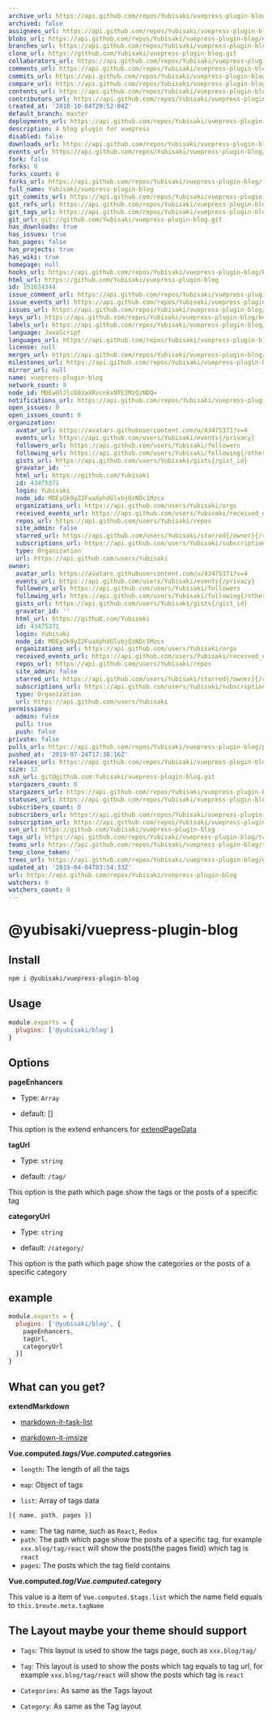 ```yaml
---
archive_url: https://api.github.com/repos/Yubisaki/vuepress-plugin-blog/{archive_format}{/ref}
archived: false
assignees_url: https://api.github.com/repos/Yubisaki/vuepress-plugin-blog/assignees{/user}
blobs_url: https://api.github.com/repos/Yubisaki/vuepress-plugin-blog/git/blobs{/sha}
branches_url: https://api.github.com/repos/Yubisaki/vuepress-plugin-blog/branches{/branch}
clone_url: https://github.com/Yubisaki/vuepress-plugin-blog.git
collaborators_url: https://api.github.com/repos/Yubisaki/vuepress-plugin-blog/collaborators{/collaborator}
comments_url: https://api.github.com/repos/Yubisaki/vuepress-plugin-blog/comments{/number}
commits_url: https://api.github.com/repos/Yubisaki/vuepress-plugin-blog/commits{/sha}
compare_url: https://api.github.com/repos/Yubisaki/vuepress-plugin-blog/compare/{base}...{head}
contents_url: https://api.github.com/repos/Yubisaki/vuepress-plugin-blog/contents/{+path}
contributors_url: https://api.github.com/repos/Yubisaki/vuepress-plugin-blog/contributors
created_at: '2018-10-04T20:52:04Z'
default_branch: master
deployments_url: https://api.github.com/repos/Yubisaki/vuepress-plugin-blog/deployments
description: A blog plugin for vuepress
disabled: false
downloads_url: https://api.github.com/repos/Yubisaki/vuepress-plugin-blog/downloads
events_url: https://api.github.com/repos/Yubisaki/vuepress-plugin-blog/events
fork: false
forks: 0
forks_count: 0
forks_url: https://api.github.com/repos/Yubisaki/vuepress-plugin-blog/forks
full_name: Yubisaki/vuepress-plugin-blog
git_commits_url: https://api.github.com/repos/Yubisaki/vuepress-plugin-blog/git/commits{/sha}
git_refs_url: https://api.github.com/repos/Yubisaki/vuepress-plugin-blog/git/refs{/sha}
git_tags_url: https://api.github.com/repos/Yubisaki/vuepress-plugin-blog/git/tags{/sha}
git_url: git://github.com/Yubisaki/vuepress-plugin-blog.git
has_downloads: true
has_issues: true
has_pages: false
has_projects: true
has_wiki: true
homepage: null
hooks_url: https://api.github.com/repos/Yubisaki/vuepress-plugin-blog/hooks
html_url: https://github.com/Yubisaki/vuepress-plugin-blog
id: 151634344
issue_comment_url: https://api.github.com/repos/Yubisaki/vuepress-plugin-blog/issues/comments{/number}
issue_events_url: https://api.github.com/repos/Yubisaki/vuepress-plugin-blog/issues/events{/number}
issues_url: https://api.github.com/repos/Yubisaki/vuepress-plugin-blog/issues{/number}
keys_url: https://api.github.com/repos/Yubisaki/vuepress-plugin-blog/keys{/key_id}
labels_url: https://api.github.com/repos/Yubisaki/vuepress-plugin-blog/labels{/name}
language: JavaScript
languages_url: https://api.github.com/repos/Yubisaki/vuepress-plugin-blog/languages
license: null
merges_url: https://api.github.com/repos/Yubisaki/vuepress-plugin-blog/merges
milestones_url: https://api.github.com/repos/Yubisaki/vuepress-plugin-blog/milestones{/number}
mirror_url: null
name: vuepress-plugin-blog
network_count: 0
node_id: MDEwOlJlcG9zaXRvcnkxNTE2MzQzNDQ=
notifications_url: https://api.github.com/repos/Yubisaki/vuepress-plugin-blog/notifications{?since,all,participating}
open_issues: 0
open_issues_count: 0
organization:
  avatar_url: https://avatars.githubusercontent.com/u/43475371?v=4
  events_url: https://api.github.com/users/Yubisaki/events{/privacy}
  followers_url: https://api.github.com/users/Yubisaki/followers
  following_url: https://api.github.com/users/Yubisaki/following{/other_user}
  gists_url: https://api.github.com/users/Yubisaki/gists{/gist_id}
  gravatar_id: ''
  html_url: https://github.com/Yubisaki
  id: 43475371
  login: Yubisaki
  node_id: MDEyOk9yZ2FuaXphdGlvbjQzNDc1Mzcx
  organizations_url: https://api.github.com/users/Yubisaki/orgs
  received_events_url: https://api.github.com/users/Yubisaki/received_events
  repos_url: https://api.github.com/users/Yubisaki/repos
  site_admin: false
  starred_url: https://api.github.com/users/Yubisaki/starred{/owner}{/repo}
  subscriptions_url: https://api.github.com/users/Yubisaki/subscriptions
  type: Organization
  url: https://api.github.com/users/Yubisaki
owner:
  avatar_url: https://avatars.githubusercontent.com/u/43475371?v=4
  events_url: https://api.github.com/users/Yubisaki/events{/privacy}
  followers_url: https://api.github.com/users/Yubisaki/followers
  following_url: https://api.github.com/users/Yubisaki/following{/other_user}
  gists_url: https://api.github.com/users/Yubisaki/gists{/gist_id}
  gravatar_id: ''
  html_url: https://github.com/Yubisaki
  id: 43475371
  login: Yubisaki
  node_id: MDEyOk9yZ2FuaXphdGlvbjQzNDc1Mzcx
  organizations_url: https://api.github.com/users/Yubisaki/orgs
  received_events_url: https://api.github.com/users/Yubisaki/received_events
  repos_url: https://api.github.com/users/Yubisaki/repos
  site_admin: false
  starred_url: https://api.github.com/users/Yubisaki/starred{/owner}{/repo}
  subscriptions_url: https://api.github.com/users/Yubisaki/subscriptions
  type: Organization
  url: https://api.github.com/users/Yubisaki
permissions:
  admin: false
  pull: true
  push: false
private: false
pulls_url: https://api.github.com/repos/Yubisaki/vuepress-plugin-blog/pulls{/number}
pushed_at: '2019-07-24T17:38:16Z'
releases_url: https://api.github.com/repos/Yubisaki/vuepress-plugin-blog/releases{/id}
size: 12
ssh_url: git@github.com:Yubisaki/vuepress-plugin-blog.git
stargazers_count: 0
stargazers_url: https://api.github.com/repos/Yubisaki/vuepress-plugin-blog/stargazers
statuses_url: https://api.github.com/repos/Yubisaki/vuepress-plugin-blog/statuses/{sha}
subscribers_count: 0
subscribers_url: https://api.github.com/repos/Yubisaki/vuepress-plugin-blog/subscribers
subscription_url: https://api.github.com/repos/Yubisaki/vuepress-plugin-blog/subscription
svn_url: https://github.com/Yubisaki/vuepress-plugin-blog
tags_url: https://api.github.com/repos/Yubisaki/vuepress-plugin-blog/tags
teams_url: https://api.github.com/repos/Yubisaki/vuepress-plugin-blog/teams
temp_clone_token: ''
trees_url: https://api.github.com/repos/Yubisaki/vuepress-plugin-blog/git/trees{/sha}
updated_at: '2019-04-04T03:54:33Z'
url: https://api.github.com/repos/Yubisaki/vuepress-plugin-blog
watchers: 0
watchers_count: 0
---
```


# @yubisaki/vuepress-plugin-blog

## Install

```bash
npm i @yubisaki/vuepress-plugin-blog
```

## Usage

```js
module.exports = {
  plugins: ['@yubisaki/blog']
}
```

## Options

**pageEnhancers**

- Type: `Array`

- default: []

This option is the extend enhancers for [extendPageData](https://vuepress.vuejs.org/plugin/#extendpagedata)

**tagUrl**

- Type: `string`

- default: `/tag/`

This option is the path which page show the tags or the posts of a specific tag

**categoryUrl**

- Type: `string`

- default: `/category/`

This option is the path which page show the categories or the posts of a specific category

## example

```js
module.exports = {
  plugins: ['@yubisaki/blog', {
    pageEnhancers,
    tagUrl,
    categoryUrl
  }]
}
```

## What can you get?

**extendMarkdown**

- [markdown-it-task-list](https://github.com/revin/markdown-it-task-lists)

- [markdown-it-imsize](https://github.com/tatsy/markdown-it-imsize)

**Vue.computed.$tags/Vue.computed.$categories**

- `length`: The length of all the tags

- `map`: Object of tags

- `list`: Array of tags data
```js
[{ name, path, pages }]
```
  - `name`: The tag name, such as `React`, `Redux`
  - `path`: The path which page show the posts of a specific tag, for example `xxx.blog/tag/react` will show the posts(the pages field) which tag is `react`
  - `pages`: The posts which the tag field contains

**Vue.computed.$tag/Vue.computed.$category**

This value is a item of `Vue.computed.$tags.list` which the name field equals to `this.$route.meta.tagName`

## The Layout maybe your theme should support

- `Tags`: This layout is used to show the tags page, such as `xxx.blog/tag/`

- `Tag`: This layout is used to show the posts which tag equals to tag url, for example `xxx.blog/tag/react` will show the posts which tag is `react`

- `Categories`: As same as the Tags layout

- `Category`: As same as the Tag layout